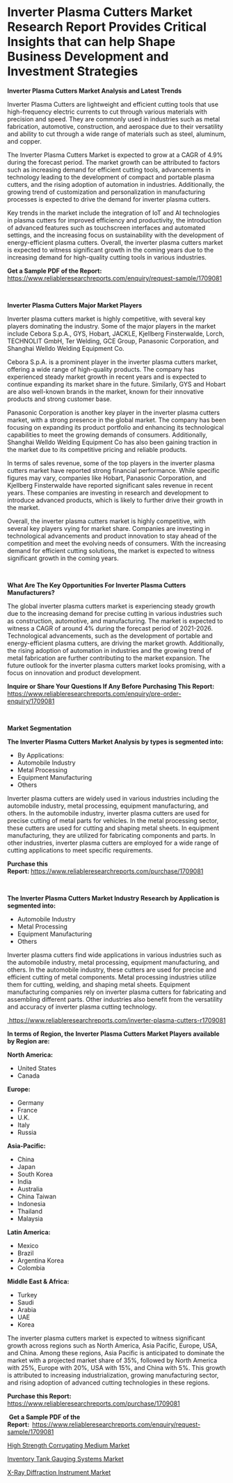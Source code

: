 <p><h1>Inverter Plasma Cutters Market Research Report Provides Critical Insights that can help Shape Business Development and Investment Strategies</h1></p><p><strong>Inverter Plasma Cutters Market Analysis and Latest Trends</strong></p>
<p><p>Inverter Plasma Cutters are lightweight and efficient cutting tools that use high-frequency electric currents to cut through various materials with precision and speed. They are commonly used in industries such as metal fabrication, automotive, construction, and aerospace due to their versatility and ability to cut through a wide range of materials such as steel, aluminum, and copper.</p><p>The Inverter Plasma Cutters Market is expected to grow at a CAGR of 4.9% during the forecast period. The market growth can be attributed to factors such as increasing demand for efficient cutting tools, advancements in technology leading to the development of compact and portable plasma cutters, and the rising adoption of automation in industries. Additionally, the growing trend of customization and personalization in manufacturing processes is expected to drive the demand for inverter plasma cutters.</p><p>Key trends in the market include the integration of IoT and AI technologies in plasma cutters for improved efficiency and productivity, the introduction of advanced features such as touchscreen interfaces and automated settings, and the increasing focus on sustainability with the development of energy-efficient plasma cutters. Overall, the inverter plasma cutters market is expected to witness significant growth in the coming years due to the increasing demand for high-quality cutting tools in various industries.</p></p>
<p><strong>Get a Sample PDF of the Report:&nbsp;</strong> <a href="https://www.reliableresearchreports.com/enquiry/request-sample/1709081">https://www.reliableresearchreports.com/enquiry/request-sample/1709081</a></p>
<p>&nbsp;</p>
<p><strong>Inverter Plasma Cutters Major Market Players</strong></p>
<p><p>Inverter plasma cutters market is highly competitive, with several key players dominating the industry. Some of the major players in the market include Cebora S.p.A., GYS, Hobart, JACKLE, Kjellberg Finsterwalde, Lorch, TECHNOLIT GmbH, Ter Welding, GCE Group, Panasonic Corporation, and Shanghai Welldo Welding Equipment Co.</p><p>Cebora S.p.A. is a prominent player in the inverter plasma cutters market, offering a wide range of high-quality products. The company has experienced steady market growth in recent years and is expected to continue expanding its market share in the future. Similarly, GYS and Hobart are also well-known brands in the market, known for their innovative products and strong customer base.</p><p>Panasonic Corporation is another key player in the inverter plasma cutters market, with a strong presence in the global market. The company has been focusing on expanding its product portfolio and enhancing its technological capabilities to meet the growing demands of consumers. Additionally, Shanghai Welldo Welding Equipment Co has also been gaining traction in the market due to its competitive pricing and reliable products.</p><p>In terms of sales revenue, some of the top players in the inverter plasma cutters market have reported strong financial performance. While specific figures may vary, companies like Hobart, Panasonic Corporation, and Kjellberg Finsterwalde have reported significant sales revenue in recent years. These companies are investing in research and development to introduce advanced products, which is likely to further drive their growth in the market.</p><p>Overall, the inverter plasma cutters market is highly competitive, with several key players vying for market share. Companies are investing in technological advancements and product innovation to stay ahead of the competition and meet the evolving needs of consumers. With the increasing demand for efficient cutting solutions, the market is expected to witness significant growth in the coming years.</p></p>
<p>&nbsp;</p>
<p><strong>What Are The Key Opportunities For Inverter Plasma Cutters Manufacturers?</strong></p>
<p><p>The global inverter plasma cutters market is experiencing steady growth due to the increasing demand for precise cutting in various industries such as construction, automotive, and manufacturing. The market is expected to witness a CAGR of around 4% during the forecast period of 2021-2026. Technological advancements, such as the development of portable and energy-efficient plasma cutters, are driving the market growth. Additionally, the rising adoption of automation in industries and the growing trend of metal fabrication are further contributing to the market expansion. The future outlook for the inverter plasma cutters market looks promising, with a focus on innovation and product development.</p></p>
<p><strong>Inquire or Share Your Questions If Any Before Purchasing This Report:</strong> <a href="https://www.reliableresearchreports.com/enquiry/pre-order-enquiry/1709081">https://www.reliableresearchreports.com/enquiry/pre-order-enquiry/1709081</a></p>
<p>&nbsp;</p>
<p><strong>Market Segmentation</strong></p>
<p><strong>The Inverter Plasma Cutters Market Analysis by types is segmented into:</strong></p>
<p><ul><li>By Applications:</li><li>Automobile Industry</li><li>Metal Processing</li><li>Equipment Manufacturing</li><li>Others</li></ul></p>
<p><p>Inverter plasma cutters are widely used in various industries including the automobile industry, metal processing, equipment manufacturing, and others. In the automobile industry, inverter plasma cutters are used for precise cutting of metal parts for vehicles. In the metal processing sector, these cutters are used for cutting and shaping metal sheets. In equipment manufacturing, they are utilized for fabricating components and parts. In other industries, inverter plasma cutters are employed for a wide range of cutting applications to meet specific requirements.</p></p>
<p><strong>Purchase this Report:&nbsp;</strong><a href="https://www.reliableresearchreports.com/purchase/1709081">https://www.reliableresearchreports.com/purchase/1709081</a></p>
<p>&nbsp;</p>
<p><strong>The Inverter Plasma Cutters Market Industry Research by Application is segmented into:</strong></p>
<p><ul><li>Automobile Industry</li><li>Metal Processing</li><li>Equipment Manufacturing</li><li>Others</li></ul></p>
<p><p>Inverter plasma cutters find wide applications in various industries such as the automobile industry, metal processing, equipment manufacturing, and others. In the automobile industry, these cutters are used for precise and efficient cutting of metal components. Metal processing industries utilize them for cutting, welding, and shaping metal sheets. Equipment manufacturing companies rely on inverter plasma cutters for fabricating and assembling different parts. Other industries also benefit from the versatility and accuracy of inverter plasma cutting technology.</p></p>
<p><a href="https://www.reliableresearchreports.com/inverter-plasma-cutters-r1709081">&nbsp;https://www.reliableresearchreports.com/inverter-plasma-cutters-r1709081</a></p>
<p><strong>In terms of Region, the Inverter Plasma Cutters Market Players available by Region are:</strong></p>
<p>
    <p> <strong> North America: </strong>
        <ul>
            <li>United States</li>
            <li>Canada</li>
        </ul>
        </p> 
    <p> <strong> Europe: </strong>
        <ul>
            <li>Germany</li>
            <li>France</li>
            <li>U.K.</li>
            <li>Italy</li>
            <li>Russia</li>
        </ul>
        </p> 
    <p> <strong> Asia-Pacific: </strong>
        <ul>
            <li>China</li>
            <li>Japan</li>
            <li>South Korea</li>
            <li>India</li>
            <li>Australia</li>
            <li>China Taiwan</li>
            <li>Indonesia</li>
            <li>Thailand</li>
            <li>Malaysia</li>
        </ul>
        </p> 
    <p> <strong> Latin America: </strong>
        <ul>
            <li>Mexico</li>
            <li>Brazil</li>
            <li>Argentina Korea</li>
            <li>Colombia</li>
        </ul>
        </p> 
    <p> <strong> Middle East & Africa: </strong>
        <ul>
            <li>Turkey</li>
            <li>Saudi</li>
            <li>Arabia</li>
            <li>UAE</li>
            <li>Korea</li>
        </ul>
    </p>
    </p>
<p><p>The inverter plasma cutters market is expected to witness significant growth across regions such as North America, Asia Pacific, Europe, USA, and China. Among these regions, Asia Pacific is anticipated to dominate the market with a projected market share of 35%, followed by North America with 25%, Europe with 20%, USA with 15%, and China with 5%. This growth is attributed to increasing industrialization, growing manufacturing sector, and rising adoption of advanced cutting technologies in these regions.</p></p>
<p><strong>Purchase this Report: </strong><a href="https://www.reliableresearchreports.com/purchase/1709081">https://www.reliableresearchreports.com/purchase/1709081</a></p>
<p>&nbsp;<strong>Get a Sample PDF of the Report:&nbsp;&nbsp;</strong><a href="https://www.reliableresearchreports.com/enquiry/request-sample/1709081">https://www.reliableresearchreports.com/enquiry/request-sample/1709081</a></p>
<p><strong></strong></p>
<p><p><a href="https://www.linkedin.com/pulse/high-strength-corrugating-medium-market-centers-aspects-growth-hhpye?trackingId=ar9g5UTyvp8ZWk8qsKBlUg%3D%3D">High Strength Corrugating Medium Market</a></p><p><a href="https://www.linkedin.com/pulse/inventory-tank-gauging-systems-market-insights-players-forecast-l6qee?trackingId=dUjmYBi0%2FWKgdWgXIsXfmA%3D%3D">Inventory Tank Gauging Systems Market</a></p><p><a href="https://www.linkedin.com/pulse/analyzing-x-ray-diffraction-instrument-market-global-industry-ok1oe?trackingId=0gbBLZ5GJ%2F7%2BCY83HjBPbg%3D%3D">X-Ray Diffraction Instrument Market</a></p></p>